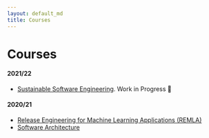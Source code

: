 ```yaml
---
layout: default_md
title: Courses
---
```


# Courses

#### 2021/22

- [Sustainable Software Engineering](https://luiscruz.github.io/course_sustainableSE/). Work in Progress 🚧

#### 2020/21

- [Release Engineering for Machine Learning Applications (REMLA)](https://se.ewi.tudelft.nl/remla/)
- [Software Architecture](https://se.ewi.tudelft.nl/delftswa/2021/)

